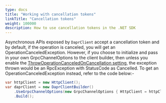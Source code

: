 ```yaml
---
type: docs
title: "Working with cancellation tokens"
linkTitle: "Cancellation tokens"
weight: 100000
description: How to use cancellation tokens in the .NET SDK
---
```


Asynchronous APIs exposed by `DaprClient` accept a cancellation token and by default, if the operation is canceled, you will get an OperationCanceledException. However, if you choose to initialize and pass in your own GrpcChannelOptions to the client builder, then unless you enable the [ThrowOperationCanceledOnCancellation setting](https://grpc.github.io/grpc/csharp-dotnet/api/Grpc.Net.Client.GrpcChannelOptions.html#Grpc_Net_Client_GrpcChannelOptions_ThrowOperationCanceledOnCancellation), the exception thrown would be an RpcException with StatusCode as Cancelled. To get an OperationCanceledException instead, refer to the code below:-
```c#
var httpClient = new HttpClient();
var daprClient = new DaprClientBuilder()
    .UseGrpcChannelOptions(new GrpcChannelOptions { HttpClient = httpClient, ThrowOperationCanceledOnCancellation = true })
    .Build();
```